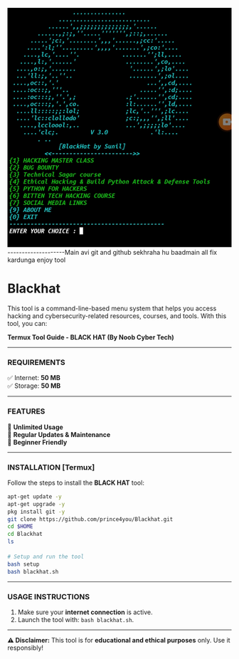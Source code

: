 ![logo](IMG_20241207_122521.jpg)
--------------------Main avi git and github sekhraha hu baadmain all fix kardunga enjoy tool
# Blackhat
This tool is a command-line-based menu system that helps you access hacking and cybersecurity-related resources, courses, and tools. With this tool, you can:


**Termux Tool Guide - BLACK HAT (By Noob Cyber Tech)**  

---

### **REQUIREMENTS**  
✅ Internet: **50 MB**  
✅ Storage: **50 MB**  

---

### **FEATURES**  
🔹 **Unlimited Usage**  
🔹 **Regular Updates & Maintenance**  
🔹 **Beginner Friendly**    

---

### **INSTALLATION [Termux]**  
Follow the steps to install the **BLACK HAT** tool:  

```bash
apt-get update -y  
apt-get upgrade -y  
pkg install git -y  
git clone https://github.com/prince4you/Blackhat.git
cd $HOME  
cd Blackhat  
ls

# Setup and run the tool
bash setup  
bash blackhat.sh  
```

---

### **USAGE INSTRUCTIONS**  
1. Make sure your **internet connection** is active.  
2. Launch the tool with: `bash blackhat.sh`.  
---

**⚠ Disclaimer:** This tool is for **educational and ethical purposes** only. Use it responsibly!  
